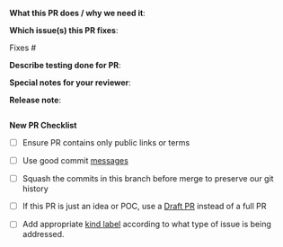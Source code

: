 **What this PR does / why we need it**:

**Which issue(s) this PR fixes**:
<!--
Usage: `Fixes #<issue number>`, or `Fixes (paste link of issue)`.
-->
Fixes #

**Describe testing done for PR**:
<!--
Example: Created vSphere workload cluster to verify change.
-->

**Special notes for your reviewer**:

**Release note**:
<!--
See https://github.com/vmware-tanzu/tanzu-framework/blob/main/docs/release/release-notes.md#does-my-pull-request-need-a-release-note
for more details.

Please add a short text in the release-note block below (or "NONE" if not applicable)
if there is anything in this PR that is worthy of mention in the next release.
-->
```release-note

```
**New PR Checklist**

- [ ] Ensure PR contains only public links or terms
- [ ] Use good commit [messages](https://github.com/vmware-tanzu/tanzu-framework/blob/main/CONTRIBUTING.md)
- [ ] Squash the commits in this branch before merge to preserve our git history
- [ ] If this PR is just an idea or POC, use a [Draft PR](https://docs.github.com/en/github/collaborating-with-issues-and-pull-requests/about-pull-requests#draft-pull-requests) instead of a full PR
- [ ] Add appropriate [kind label](https://github.com/vmware-tanzu/tanzu-framework/blob/main/docs/release/kind-labels.md) according to what type of issue is being addressed.

